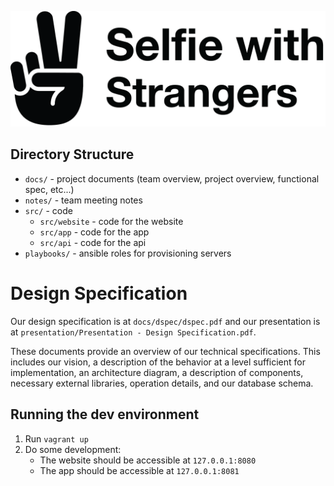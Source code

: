 [![](docs/logo.png)](http://selfiewithstrangers.club)

## Directory Structure

- `docs/` - project documents (team overview, project overview, functional spec, etc...)
- `notes/` - team meeting notes
- `src/` - code
    - `src/website` - code for the website
    - `src/app` - code for the app
    - `src/api` - code for the api
- `playbooks/` - ansible roles for provisioning servers

# Design Specification

Our design specification is at `docs/dspec/dspec.pdf` and our presentation is at `presentation/Presentation - Design Specification.pdf`.

These documents provide an overview of our technical specifications. This includes our vision, a description of the behavior at a level sufficient for implementation, an architecture diagram, a description of components, necessary external libraries, operation details, and our database schema.  

## Running the dev environment

1. Run `vagrant up`
1. Do some development:
    - The website should be accessible at `127.0.0.1:8080`
    - The app should be accessible at `127.0.0.1:8081`
